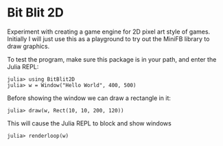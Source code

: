 # Bit Blit 2D

Experiment with creating a game engine for 2D pixel art style of games. Initially I will just use this as a playground to try out the
MiniFB library to draw graphics. 

To test the program, make sure this package is in your path, and enter the Julia REPL:

    julia> using BitBlit2D
    julia> w = Window("Hello World", 400, 500)
    
Before showing the window we can draw a rectangle in it:

    julia> draw(w, Rect(10, 10, 200, 120))

This will cause the Julia REPL to block and show windows

    julia> renderloop(w)


